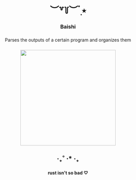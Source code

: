 <h1 align="center">︶꒷꒦︶ ๋࣭ ⭑</h1>

###

<h3 align="center">Baishi</h3>

###

<p align="center">Parses the outputs of a certain program and organizes them</p>

###

<div align="center">
  <img height="300" src="https://static.wikia.nocookie.net/gensin-impact/images/9/90/NPC_Baishi.png"/>
</div>

###

<h2 align="center">‧₊˚ ⋅* ‧₊</h2>

###

<h4 align="center">rust isn't so bad ♡︎</h4>

<br clear="both">

###